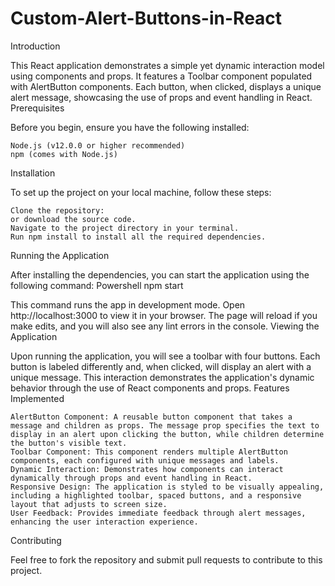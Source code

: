 # Custom-Alert-Buttons-in-React
Introduction

This React application demonstrates a simple yet dynamic interaction model using components and props. It features a Toolbar component populated with AlertButton components. Each button, when clicked, displays a unique alert message, showcasing the use of props and event handling in React.
Prerequisites

Before you begin, ensure you have the following installed:

    Node.js (v12.0.0 or higher recommended)
    npm (comes with Node.js)

Installation

To set up the project on your local machine, follow these steps:

    Clone the repository: 
    or download the source code.
    Navigate to the project directory in your terminal.
    Run npm install to install all the required dependencies.

Running the Application

After installing the dependencies, you can start the application using the following command:
Powershell
npm start

This command runs the app in development mode. Open http://localhost:3000 to view it in your browser. The page will reload if you make edits, and you will also see any lint errors in the console.
Viewing the Application

Upon running the application, you will see a toolbar with four buttons. Each button is labeled differently and, when clicked, will display an alert with a unique message. This interaction demonstrates the application's dynamic behavior through the use of React components and props.
Features Implemented

    AlertButton Component: A reusable button component that takes a message and children as props. The message prop specifies the text to display in an alert upon clicking the button, while children determine the button's visible text.
    Toolbar Component: This component renders multiple AlertButton components, each configured with unique messages and labels.
    Dynamic Interaction: Demonstrates how components can interact dynamically through props and event handling in React.
    Responsive Design: The application is styled to be visually appealing, including a highlighted toolbar, spaced buttons, and a responsive layout that adjusts to screen size.
    User Feedback: Provides immediate feedback through alert messages, enhancing the user interaction experience.

Contributing

Feel free to fork the repository and submit pull requests to contribute to this project.
